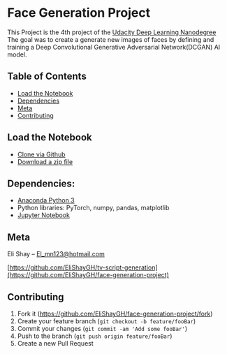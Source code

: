 # Face Generation Project
This Project is the 4th project of the [Udacity Deep Learning Nanodegree](https://www.udacity.com/course/deep-learning-nanodegree--nd101)<br/>
The goal was to create a generate new images of faces by defining and training a Deep Convolutional Generative Adversarial Network(DCGAN) AI model.

<!-- ![](header.png) -->


## Table of Contents

* [Load the Notebook](#load-the-notebook)
* [Dependencies](#dependencies)
* [Meta](#meta)
* [Contributing](#contributing)

## Load the Notebook

* [Clone via Github](https://github.com/EliShayGH/face-generation-project.git)
* [Download a zip file](https://github.com/EliShayGH/face-generation-project/archive/master.zip)

## Dependencies:

* [Anaconda Python 3](https://www.anaconda.com/)
* Python libraries: PyTorch, numpy, pandas, matplotlib
* [Jupyter Notebook](https://jupyter.org/)

## Meta

Eli Shay – El_mn123@hotmail.com

[https://github.com/EliShayGH/tv-script-generation](https://github.com/EliShayGH/face-generation-project)

## Contributing

1. Fork it (<https://github.com/EliShayGH/face-generation-project/fork>)
2. Create your feature branch (`git checkout -b feature/fooBar`)
3. Commit your changes (`git commit -am 'Add some fooBar'`)
4. Push to the branch (`git push origin feature/fooBar`)
5. Create a new Pull Request
